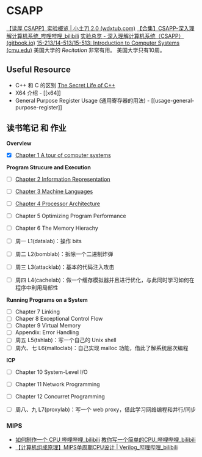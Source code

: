 # CSAPP

[【读厚 CSAPP】实验概览 | 小土刀 2.0 (wdxtub.com)](https://wdxtub.com/csapp/thick-csapp-lab-0/2016/04/16/)
[【合集】CSAPP-深入理解计算机系统_哔哩哔哩_bilibili](https://www.bilibili.com/video/BV1cD4y1D7uR?spm_id_from=333.999.0.0)
[实验总览 - 深入理解计算机系统（CSAPP） (gitbook.io)](https://hansimov.gitbook.io/csapp/labs/labs-overview)
[15-213/14-513/15-513: Introduction to Computer Systems (cmu.edu)](http://www.cs.cmu.edu/~213/)
美国大学的 _Recitation_ 非常有用。
美国大学只有10周。 


## Useful Resource 
- C++ 和 C 的区别 [The Secret Life of C++ ](c-and-cpp-overview.md)
- X64 介绍 - [[x64]]
- General Purpose Register Usage (通用寄存器的用法) - [[usage-general-purpose-register]]

## 读书笔记 和 作业 
**Overview** 
- [x] [Chapter 1 A tour of computer systems](./notes/chap01.md)

**Program Strucure and Execution** 
- [ ] [Chapter 2 Information Representation](./notes/chap02.md) 
- [ ] [Chapter 3 Machine Languages](./notes/chap03.md)
- [ ] [Chapter 4 Processor Architecture](./notes/chap04.md)
- [ ] Chapter 5 Optimizing Program Performance 
- [ ] Chapter 6 The Memory Hierachy 

- [ ] 周一 L1(datalab)：操作 bits
- [ ] 周二 L2(bomblab)：拆除一个二进制炸弹
- [ ] 周三 L3(attacklab)：基本的代码注入攻击
- [ ] 周四 L4(cachelab)：做一个缓存模拟器并且进行优化，与此同时学习如何在程序中利用局部性


**Running Programs on a System** 
- [ ] Chapter 7 Linking 
- [ ] Chaper 8 Exceptional Control Flow 
- [ ] Chapter 9 Virtual Memory 
- [ ] Appendix: Error Handling 
- [ ] 周五 L5(tshlab)：写一个自己的 Unix shell
- [ ] 周六、七 L6(malloclab)：自己实现 malloc 功能，借此了解系统层次编程

**ICP**

- [ ] Chapter 10 System-Level I/O
- [ ] Chapter 11 Network Programming 
- [ ] Chapter 12 Concurret Programming 
- [ ] 周八、九 L7(proxylab)：写一个 web proxy，借此学习网络编程和并行/同步


### MIPS 
- [如何制作一个 CPU 哔哩哔哩_bilibili](https://www.bilibili.com/video/BV19T4y1u7bY?spm_id_from=333.999.0.0) [教你写一个简单的CPU_哔哩哔哩_bilibili](https://www.bilibili.com/video/BV1pK4y1C7es?spm_id_from=333.999.0.0)
-  [【计算机组成原理】MIPS单周期CPU设计 | Verilog_哔哩哔哩_bilibili](https://www.bilibili.com/video/BV1rD4y1D7h9?spm_id_from=333.999.0.0)

